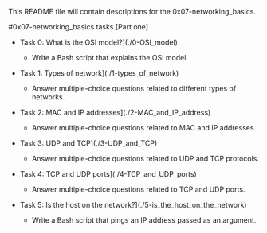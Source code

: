 This README file will contain descriptions for the 0x07-networking_basics.


#0x07-networking_basics tasks.[Part one]

- Task 0: What is the OSI model?](./0-OSI_model)
  - Write a Bash script that explains the OSI model.

- Task 1: Types of network](./1-types_of_network)
  - Answer multiple-choice questions related to different types of networks.

- Task 2: MAC and IP addresses](./2-MAC_and_IP_address)
  - Answer multiple-choice questions related to MAC and IP addresses.

- Task 3: UDP and TCP](./3-UDP_and_TCP)
  - Answer multiple-choice questions related to UDP and TCP protocols.

- Task 4: TCP and UDP ports](./4-TCP_and_UDP_ports)
  - Answer multiple-choice questions related to TCP and UDP ports.

- Task 5: Is the host on the network?](./5-is_the_host_on_the_network)
  - Write a Bash script that pings an IP address passed as an argument.
